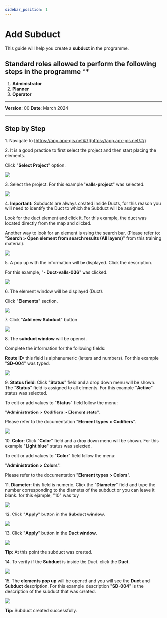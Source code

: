 ```yaml
---
sidebar_position: 1
---
```


# Add Subduct

This guide will help you create a **subduct** in the programme.

## Standard roles allowed to perform the following steps in the programme **

1.	**Administrator**
2.  **Planner**
3. **Operator**

------------

**Version**: 00
**Date**: March 2024

------------
## **Step by Step**

1\. Navigate to [https://app.apx-gis.net/#/](https://app.apx-gis.net/#/)


2\. It is a good practice to first select the project and then start placing the elements.

Click "**Select Project**" option.

![](https://ajeuwbhvhr.cloudimg.io/colony-recorder.s3.amazonaws.com/files/2024-01-31/81278c93-6b05-4da0-91b2-1f7229ef9fe3/ascreenshot.jpeg?tl_px=0,0&br_px=825,461&force_format=png&width=826&wat_scale=73&wat=1&wat_opacity=1&wat_gravity=northwest&wat_url=https://colony-recorder.s3.amazonaws.com/images/watermarks/14B8A6_standard.png&wat_pad=347,-2)


3\. Select the project. For this example "**valls-project**" was selected.

![](https://ajeuwbhvhr.cloudimg.io/colony-recorder.s3.amazonaws.com/files/2024-01-31/b651a150-3ca4-421a-8850-6c93d84ac4d6/ascreenshot.jpeg?tl_px=0,0&br_px=825,461&force_format=png&width=826&wat_scale=73&wat=1&wat_opacity=1&wat_gravity=northwest&wat_url=https://colony-recorder.s3.amazonaws.com/images/watermarks/14B8A6_standard.png&wat_pad=342,131)


4\. **Important:** Subducts are always created inside Ducts, for this reason you will need to identify the Duct to which the Subduct will be assigned.

Look for the duct element and click it. For this example, the duct was located directly from the map and clicked. 

Another way to look for an element is using the search bar. (Please refer to: "**Search &gt; Open element from search results (All layers)**" from this training material).

![](https://ajeuwbhvhr.cloudimg.io/colony-recorder.s3.amazonaws.com/files/2024-01-31/20710a31-8588-4d66-a73e-559d796b3999/ascreenshot.jpeg?tl_px=0,0&br_px=961,549&force_format=png&width=983&wat_scale=87&wat=1&wat_opacity=1&wat_gravity=northwest&wat_url=https://colony-recorder.s3.amazonaws.com/images/watermarks/14B8A6_standard.png&wat_pad=374,223)


5\. A pop up with the information will be displayed.  Click the description.

For this example, "**- Duct-valls-036**" was clicked.

![](https://ajeuwbhvhr.cloudimg.io/colony-recorder.s3.amazonaws.com/files/2024-01-31/a4202cab-208b-456d-8227-dbe9ae30ac8d/ascreenshot.jpeg?tl_px=0,0&br_px=825,461&force_format=png&width=826&wat_scale=73&wat=1&wat_opacity=1&wat_gravity=northwest&wat_url=https://colony-recorder.s3.amazonaws.com/images/watermarks/14B8A6_standard.png&wat_pad=287,152)


6\. The element window will be displayed (Duct).

Click "**Elements**" section.

![](https://ajeuwbhvhr.cloudimg.io/colony-recorder.s3.amazonaws.com/files/2024-01-31/723d6569-ef03-45e4-902e-12fe859083cb/ascreenshot.jpeg?tl_px=0,0&br_px=961,887&force_format=png&width=1120.0&wat=1&wat_opacity=1&wat_gravity=northwest&wat_url=https://colony-recorder.s3.amazonaws.com/images/watermarks/14B8A6_standard.png&wat_pad=65,495)


7\. Click "**Add new Subduct**" button

![](https://ajeuwbhvhr.cloudimg.io/colony-recorder.s3.amazonaws.com/files/2024-01-31/69e0c88b-a235-47ec-897d-3275f4399a0c/ascreenshot.jpeg?tl_px=0,269&br_px=961,818&force_format=png&width=983&wat_scale=87&wat=1&wat_opacity=1&wat_gravity=northwest&wat_url=https://colony-recorder.s3.amazonaws.com/images/watermarks/14B8A6_standard.png&wat_pad=87,249)


8\. The **subduct window** will be opened.

Complete the information for the following fields:

**Route ID:** this field is alphanumeric (letters and numbers). For this example "**SD-004**" was typed.

![](https://ajeuwbhvhr.cloudimg.io/colony-recorder.s3.amazonaws.com/files/2024-01-31/714fb72f-b34e-4156-9b22-a308f0fd1c66/user_cropped_screenshot.jpeg?tl_px=0,0&br_px=825,461&force_format=png&width=826&wat_scale=73&wat=1&wat_opacity=1&wat_gravity=northwest&wat_url=https://colony-recorder.s3.amazonaws.com/images/watermarks/14B8A6_standard.png&wat_pad=122,35)


9\. **Status field**: Click "**Status**" field and a drop down menu will be shown. The "**Status**" field is assigned to all elements. For this example "**Active**" status was selected.

To edit or add values to "**Status**" field follow the menu:

"**Administration &gt; Codifiers &gt; Element state**".

Please refer to the documentation "**Element types &gt; Codifiers**".

![](https://ajeuwbhvhr.cloudimg.io/colony-recorder.s3.amazonaws.com/files/2024-01-31/e1b784e1-4a3e-4927-bfd6-f7a7a017df4d/user_cropped_screenshot.jpeg?tl_px=0,81&br_px=854,562&force_format=png&width=860&wat_scale=76&wat=1&wat_opacity=1&wat_gravity=northwest&wat_url=https://colony-recorder.s3.amazonaws.com/images/watermarks/14B8A6_standard.png&wat_pad=486,214)


10\. **Color**: Click "**Color**" field and a drop down menu will be shown.  For this example "**Light blue**" status was selected.

To edit or add values to "**Color**" field follow the menu:

"**Administration &gt; Colors**".

Please refer to the documentation "**Element types &gt; Colors**".


11\. **Diameter**: this field is numeric.  Click the "**Diameter**" field and type the number corresponding to the diameter of the subduct or you can leave it blank. for this ejample, "10" was tuy

![](https://ajeuwbhvhr.cloudimg.io/colony-recorder.s3.amazonaws.com/files/2024-01-31/1bae22cd-2fa7-43b5-91dd-215d74b0c6a8/user_cropped_screenshot.jpeg?tl_px=0,0&br_px=961,549&force_format=png&width=983&wat_scale=87&wat=1&wat_opacity=1&wat_gravity=northwest&wat_url=https://colony-recorder.s3.amazonaws.com/images/watermarks/14B8A6_standard.png&wat_pad=111,243)


12\. Click "**Apply**" button in the **Subduct window**.

![](https://ajeuwbhvhr.cloudimg.io/colony-recorder.s3.amazonaws.com/files/2024-01-31/9ab23527-44b3-46d4-9672-14fc77d30dac/ascreenshot.jpeg?tl_px=0,0&br_px=961,887&force_format=png&width=1120.0&wat=1&wat_opacity=1&wat_gravity=northwest&wat_url=https://colony-recorder.s3.amazonaws.com/images/watermarks/14B8A6_standard.png&wat_pad=373,962)


13\. Click "**Apply**" button in the **Duct window**.

![](https://ajeuwbhvhr.cloudimg.io/colony-recorder.s3.amazonaws.com/files/2024-01-31/33981ebe-21f4-4b30-9546-89b858695308/ascreenshot.jpeg?tl_px=0,0&br_px=961,887&force_format=png&width=1120.0&wat=1&wat_opacity=1&wat_gravity=northwest&wat_url=https://colony-recorder.s3.amazonaws.com/images/watermarks/14B8A6_standard.png&wat_pad=334,968)


**Tip:** At this point the subduct was created.


14\. To verify if the **Subduct** is inside the Duct. click the **Duct**.

![](https://ajeuwbhvhr.cloudimg.io/colony-recorder.s3.amazonaws.com/files/2024-01-31/194a9852-19c5-40ab-97cd-246e2e1d5d25/ascreenshot.jpeg?tl_px=23,55&br_px=848,516&force_format=png&width=826&wat_scale=73&wat=1&wat_opacity=1&wat_gravity=northwest&wat_url=https://colony-recorder.s3.amazonaws.com/images/watermarks/14B8A6_standard.png&wat_pad=386,204)


15\. The **elements  pop up** will be opened and you will see the **Duct** and **Subduct** description. For this example, description "**SD-004**" is the description of the subduct that was created.

![](https://ajeuwbhvhr.cloudimg.io/colony-recorder.s3.amazonaws.com/files/2024-01-31/95e64a18-e5ca-443a-9c79-0ef79447c16b/ascreenshot.jpeg?tl_px=0,0&br_px=825,461&force_format=png&width=826&wat_scale=73&wat=1&wat_opacity=1&wat_gravity=northwest&wat_url=https://colony-recorder.s3.amazonaws.com/images/watermarks/14B8A6_standard.png&wat_pad=291,175)


**Tip:** Subduct created successfully.
